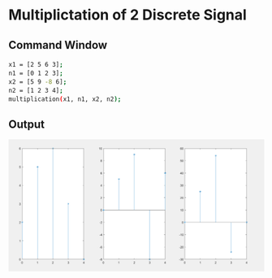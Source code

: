 # Multiplictation of 2 Discrete Signal


## Command Window

```bash
x1 = [2 5 6 3];
n1 = [0 1 2 3];
x2 = [5 9 -8 6];
n2 = [1 2 3 4];
multiplication(x1, n1, x2, n2);
```

## Output 
<img src='../img/multi.png'>